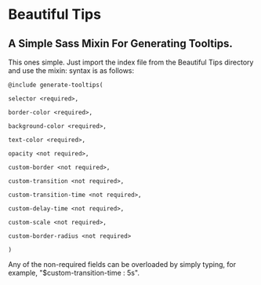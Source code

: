 Beautiful Tips
==============
A Simple Sass Mixin For Generating Tooltips.
--------------------------------------------

This ones simple. Just import the index file from the Beautiful Tips directory
and use the mixin: syntax is as follows:

`@include generate-tooltips(`

    selector <required>,
    
    border-color <required>,
    
    background-color <required>,
    
    text-color <required>,
    
    opacity <not required>,
    
    custom-border <not required>,
    
    custom-transition <not required>,
    
    custom-transition-time <not required>,
    
    custom-delay-time <not required>,
    
    custom-scale <not required>,
    
    custom-border-radius <not required>
    
`)`

Any of the non-required fields can be overloaded by simply
typing, for example, "$custom-transition-time : 5s".
